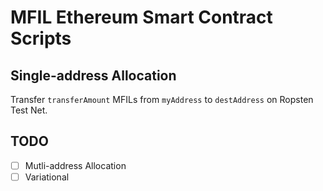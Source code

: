  # MFIL Ethereum Smart Contract Scripts

## Single-address Allocation

Transfer `transferAmount` MFILs from `myAddress` to `destAddress` on Ropsten Test Net.

## TODO

- [ ] Mutli-address Allocation
- [ ] Variational
